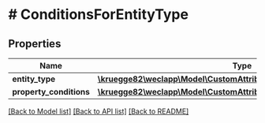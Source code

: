 # # ConditionsForEntityType

## Properties

Name | Type | Description | Notes
------------ | ------------- | ------------- | -------------
**entity_type** | [**\kruegge82\weclapp\Model\CustomAttributeExtendableEntity**](CustomAttributeExtendableEntity.md) |  | [optional]
**property_conditions** | [**\kruegge82\weclapp\Model\CustomAttributeDefinitionPropertyCondition[]**](CustomAttributeDefinitionPropertyCondition.md) |  | [optional]

[[Back to Model list]](../../README.md#models) [[Back to API list]](../../README.md#endpoints) [[Back to README]](../../README.md)
